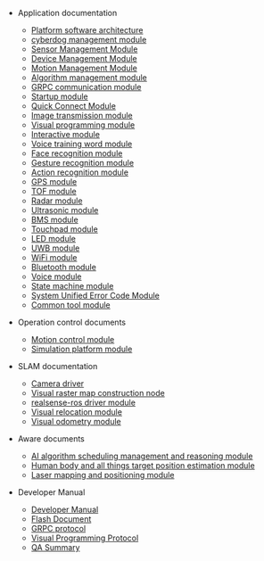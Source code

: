 - Application documentation

   - [Platform software architecture](en/cyberdog_platform_software_architecture.md)
   - [cyberdog management module](en/cyberdog_manager.md)
   - [Sensor Management Module](en/sensor_manager.md)
   - [Device Management Module](en/device_manager.md)
   - [Motion Management Module](en/motion_manager.md)
   - [Algorithm management module](en/algorithm_manager.md)
   - [GRPC communication module](en/cyberdog_grpc.md)
   - [Startup module](en/cyberdog_bringup.md)
   - [Quick Connect Module](en/connector.md)
   - [Image transmission module](en/image_transmission.md)
   - [Visual programming module](en/cyberdog_vp.md)
   - [Interactive module](en/cyberdog_interactive.md)
   - [Voice training word module](en/cyberdog_train.md)
   - [Face recognition module](en/cyberdog_face.md)
   - [Gesture recognition module](en/cyberdog_action.md)
   - [Action recognition module](en/cyberdog_ai_sports.md)
   - [GPS module](en/cyberdog_gps.md)
   - [TOF module](en/cyberdog_tof.md)
   - [Radar module](en/cyberdog_lidar.md)
   - [Ultrasonic module](en/cyberdog_ultrasonic.md)
   - [BMS module](en/cyberdog_bms.md)
   - [Touchpad module](en/cyberdog_touch.md)
   - [LED module](en/cyberdog_led.md)
   - [UWB module](en/cyberdog_uwb.md)
   - [WiFi module](en/cyberdog_wifi.md)
   - [Bluetooth module](en/cyberdog_bluetooth.md)
   - [Voice module](en/cyberdog_audio.md)
   - [State machine module](en/cyberdog_machine.md)
   - [System Unified Error Code Module](en/cyberdog_system.md)
   - [Common tool module](en/cyberdog_common.md)

- Operation control documents
   - [Motion control module](en/cyberdog_loco.md)
   - [Simulation platform module](en/cyberdog_gazebo.md)
  
- SLAM documentation
   - [Camera driver](en/cyberdog_camera.md)
   - [Visual raster map construction node](en/cyberdog_occmap.md)
   - [realsense-ros driver module](en/realsense-ros.md)
   - [Visual relocation module](en/cyberdog_miloc.md)
   - [Visual odometry module](en/cyberdog_mivins.md)


- Aware documents
   - [AI algorithm scheduling management and reasoning module](en/cyberdog_vision.md)
   - [Human body and all things target position estimation module](en/cyberdog_tracking.md)
   - [Laser mapping and positioning module](en/cyberdog_laserslam.md)

- Developer Manual
   - [Developer Manual](en/developer_guide.md)
   - [Flash Document](en/cyberdog_flash.md)
   - [GRPC protocol](en/grpc_protocol.md)
   - [Visual Programming Protocol](en/cyberdog_vp_protocol_document.md)
   - [QA Summary](en/question_answer.md)

